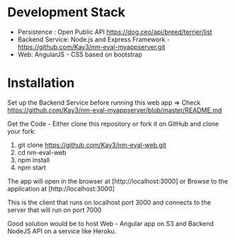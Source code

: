 Development Stack
=================
- Persistence : Open Public API https://dog.ceo/api/breed/terrier/list
- Backend Service: Node.js and Express Framework - https://github.com/Kay3/nm-eval-myappserver.git
- Web: AngularJS - CSS based on bootstrap

Installation
============
Set up the Backend Service before running this web app => Check https://github.com/Kay3/nm-eval-myappserver/blob/master/README.md

Get the Code - Either clone this repository or fork it on GitHub and clone your fork:
1) git clone https://github.com/Kay3/nm-eval-web.git
2) cd nm-eval-web
3) npm install
4) npm start

The app will open in the browser at [http://localhost:3000] 
or
Browse to the application at [http://localhost:3000]

This is the client that runs on localhost port 3000 and connects to the server that will run on port 7000

Good solution would be to host Web - Angular app on S3 and Backend NodeJS API on a service like Heroku. 
